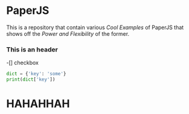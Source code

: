 # PaperJS
This is a repository that contain various *Cool Examples* of PaperJS that shows off the *Power and Flexibility* of the former.

### This is an header

-[] checkbox

```python
dict = {'key': 'some'}
print(dict['key'])
```

# HAHAHHAH
